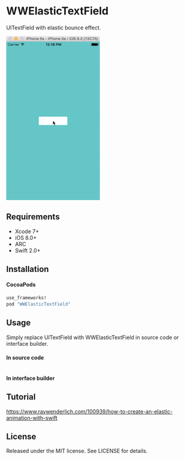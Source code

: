 # WWElasticTextField
UITextField with elastic bounce effect.

<p>
  <img src="https://github.com/shuuchen/WWElasticTextField/blob/master/elastic.gif" height="438" width="250" />
</p>

## Requirements

* Xcode 7+
* iOS 8.0+
* ARC
* Swift 2.0+

## Installation

#### CocoaPods

```ruby
use_frameworks!
pod "WWElasticTextField"
```

## Usage

Simply replace UITextField with WWElasticTextField in source code or interface builder.

#### In source code
```swift
```

#### In interface builder

## Tutorial
https://www.raywenderlich.com/100939/how-to-create-an-elastic-animation-with-swift

## License
Released under the MIT license. See LICENSE for details.
